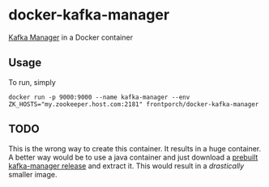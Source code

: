 # docker-kafka-manager
[Kafka Manager](https://github.com/yahoo/kafka-manager) in a Docker container

## Usage
To run, simply
```
docker run -p 9000:9000 --name kafka-manager --env ZK_HOSTS="my.zookeeper.host.com:2181" frontporch/docker-kafka-manager
```

## TODO
This is the wrong way to create this container.  It results in a huge container.  A better way would be to use a java
container and just download a [prebuilt kafka-manager release](https://github.com/yahoo/kafka-manager/releases) and extract
it.  This would result in a _drastically_ smaller image.